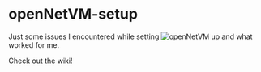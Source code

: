 # openNetVM-setup
Just some issues I encountered while setting ![openNetVM](https://github.com/sdnfv/openNetVM) up and what worked for me.

Check out the wiki!
